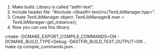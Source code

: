 
1) Make build. Library is called "astfri-text".
2) Include header file: "#include <libastfri-text/inc/TextLibManager.hpp>".
3) Create TextLibManager object: TextLibManager& man = TextLibManager::get_instance();
4) Now you can use this library.

cmake -DCMAKE_EXPORT_COMPILE_COMMANDS=ON -DCMAKE_BUILD_TYPE=Debug -DASTFRI_BUILD_TEXT_OUTPUT=ON ..
make
cp compile_commands.json ..